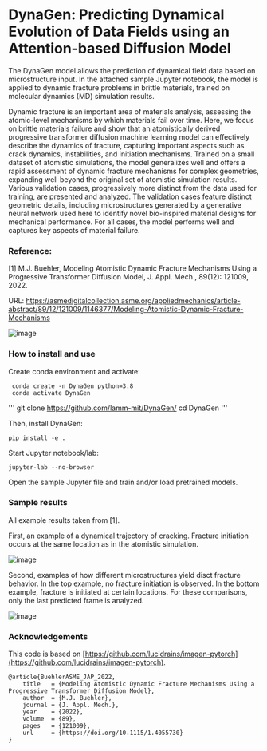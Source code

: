 # DynaGen: Predicting Dynamical Evolution of Data Fields using an Attention-based Diffusion Model

The DynaGen model allows the prediction of dynamical field data based on microstructure input. In the attached sample Jupyter notebook, the model is applied to dynamic fracture problems in brittle materials, trained on molecular dynamics (MD) simulation results. 

Dynamic fracture is an important area of materials analysis, assessing the atomic-level mechanisms by which materials fail over time. Here, we focus on brittle materials failure and show that an atomistically derived progressive transformer diffusion machine learning model can effectively describe the dynamics of fracture, capturing important aspects such as crack dynamics, instabilities, and initiation mechanisms. Trained on a small dataset of atomistic simulations, the model generalizes well and offers a rapid assessment of dynamic fracture mechanisms for complex geometries, expanding well beyond the original set of atomistic simulation results. Various validation cases, progressively more distinct from the data used for training, are presented and analyzed. The validation cases feature distinct geometric details, including microstructures generated by a generative neural network used here to identify novel bio-inspired material designs for mechanical performance. For all cases, the model performs well and captures key aspects of material failure.  

### Reference: 

[1] M.J. Buehler, Modeling Atomistic Dynamic Fracture Mechanisms Using a Progressive Transformer Diffusion Model, J. Appl. Mech., 89(12): 121009, 2022.

URL: https://asmedigitalcollection.asme.org/appliedmechanics/article-abstract/89/12/121009/1146377/Modeling-Atomistic-Dynamic-Fracture-Mechanisms 

![image](https://user-images.githubusercontent.com/101393859/225880041-92f07002-4b74-4198-abbe-2891a2cd6ed8.png)

### How to install and use

Create conda environment and activate:

```
 conda create -n DynaGen python=3.8
 conda activate DynaGen
```

'''
git clone https://github.com/lamm-mit/DynaGen/
cd DynaGen
'''

Then, install DynaGen:

```
pip install -e .
```
Start Jupyter notebook/lab:

```
jupyter-lab --no-browser
```

Open the sample Jupyter file and train and/or load pretrained models. 

### Sample results 

All example results taken from [1].

First, an example of a dynamical trajectory of cracking. Fracture initiation occurs at the same location as in the atomistic simulation. 

![image](https://user-images.githubusercontent.com/101393859/225990125-bcafc985-5482-4134-a89f-143a7122237e.png)

Second, examples of how different microstructures yield disct fracture behavior. In the top example, no fracture initiation is observed. In the bottom example, fracture is initiated at certain locations. For these comparisons, only the last predicted frame is analyzed. 

![image](https://user-images.githubusercontent.com/101393859/225990181-f752a8ec-fa44-4a15-82aa-395a74fa71d1.png)

### Acknowledgements

This code is based on [https://github.com/lucidrains/imagen-pytorch](https://github.com/lucidrains/imagen-pytorch). 

```
@article{BuehlerASME_JAP_2022,
    title   = {Modeling Atomistic Dynamic Fracture Mechanisms Using a Progressive Transformer Diffusion Model},
    author  = {M.J. Buehler},
    journal = {J. Appl. Mech.},
    year    = {2022},
    volume  = {89},
    pages   = {121009},
    url     = {https://doi.org/10.1115/1.4055730}
}
```
